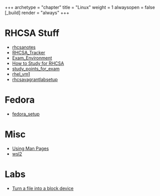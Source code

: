 +++ 
archetype = "chapter" 
title = "Linux" 
weight = 1
alwaysopen = false
[_build]
  render = "always"
+++

# RHCSA Stuff

- [rhcsanotes](rhcsanotes.md)
- [RHCSA_Tracker](RHCSA_Tracker.md)
- [Exam_Environment](Exam_Environment.md)
- [How to Study for RHCSA](How%20to%20Study%20for%20RHCSA.md)
- [study_points_for_exam](study_points_for_exam.md)
- [rhel_vm1](rhel_vm1.md)
- [rhcsavagrantlabsetup](rhcsavagrantlabsetup.md)

# Fedora

- [fedora_setup](fedora_setup.md)

# Misc
- [Using Man Pages](Using%20Man%20Pages.md)
- [wsl2](wsl2.md)

# Labs

- [Turn a file into a block device](Turn%20a%20file%20into%20a%20block%20device.md)